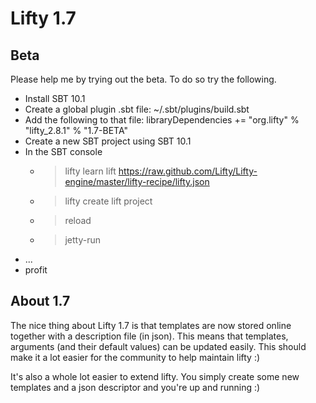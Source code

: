 Lifty 1.7
=========

Beta
---------

Please help me by trying out the beta. To do so try the following.

- Install SBT 10.1 
- Create a global plugin .sbt file: ~/.sbt/plugins/build.sbt
- Add the following to that file: libraryDependencies += "org.lifty" % "lifty_2.8.1" % "1.7-BETA"
- Create a new SBT project using SBT 10.1 
- In the SBT console 
    - > lifty learn lift https://raw.github.com/Lifty/Lifty-engine/master/lifty-recipe/lifty.json
    - > lifty create lift project
    - > reload
    - > jetty-run
- ...
- profit

About 1.7
-----------

The nice thing about Lifty 1.7 is that templates are now stored online together with a 
description file (in json). This means that templates, arguments (and their default values) 
can be updated easily. This should make it a lot easier for the community to help maintain lifty :)

It's also a whole lot easier to extend lifty. You simply create some new templates and a json descriptor 
and you're up and running :)